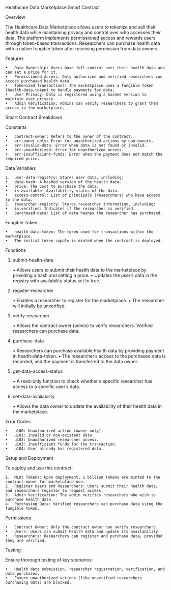 Healthcare Data Marketplace Smart Contract

Overview

The Healthcare Data Marketplace allows users to tokenize and sell their health data while maintaining privacy and control over who accesses their data. The platform implements permissioned access and rewards users through token-based transactions. Researchers can purchase health data with a native fungible token after receiving permission from data owners.

Features

	•	Data Ownership: Users have full control over their health data and can set a price for it.
	•	Permissioned Access: Only authorized and verified researchers can access purchased health data.
	•	Tokenized Transactions: The marketplace uses a fungible token (health-data-token) to handle payments for data.
	•	User Privacy: Data is registered using a hashed version to maintain user privacy.
	•	Admin Verification: Admins can verify researchers to grant them access to the marketplace.

Smart Contract Breakdown

Constants

	•	contract-owner: Refers to the owner of the contract.
	•	err-owner-only: Error for unauthorized actions by non-owners.
	•	err-invalid-data: Error when data is not found or invalid.
	•	err-unauthorized: Error for unauthorized access.
	•	err-insufficient-funds: Error when the payment does not match the required price.

Data Variables

	1.	user-data-registry: Stores user data, including:
	•	data-hash: A hashed version of the health data.
	•	price: The cost to purchase the data.
	•	is-available: Availability status of the data.
	•	access-control: List of principals (researchers) who have access to the data.
	2.	researcher-registry: Stores researcher information, including:
	•	is-verified: Indicates if the researcher is verified.
	•	purchased-data: List of data hashes the researcher has purchased.

Fungible Token

	•	health-data-token: The token used for transactions within the marketplace.
	•	The initial token supply is minted when the contract is deployed.

Functions

1. submit-health-data

	•	Allows users to submit their health data to the marketplace by providing a hash and setting a price.
	•	Updates the user’s data in the registry with availability status set to true.

2. register-researcher

	•	Enables a researcher to register for the marketplace.
	•	The researcher will initially be unverified.

3. verify-researcher

	•	Allows the contract owner (admin) to verify researchers. Verified researchers can purchase data.

4. purchase-data

	•	Researchers can purchase available health data by providing payment in health-data-token.
	•	The researcher’s access to the purchased data is recorded, and the payment is transferred to the data owner.

5. get-data-access-status

	•	A read-only function to check whether a specific researcher has access to a specific user’s data.

6. set-data-availability

	•	Allows the data owner to update the availability of their health data in the marketplace.

Error Codes

	•	u100: Unauthorized action (owner-only).
	•	u101: Invalid or non-existent data.
	•	u102: Unauthorized researcher access.
	•	u103: Insufficient funds for the transaction.
	•	u104: User already has registered data.

Setup and Deployment

To deploy and use this contract:

	1.	Mint Tokens: Upon deployment, 1 billion tokens are minted to the contract owner for marketplace use.
	2.	Register Users and Researchers: Users submit their health data, and researchers register to request access.
	3.	Admin Verification: The admin verifies researchers who wish to purchase health data.
	4.	Purchasing Data: Verified researchers can purchase data using the fungible token.

Permissions

	•	Contract Owner: Only the contract owner can verify researchers.
	•	Users: Users can submit health data and update its availability.
	•	Researchers: Researchers can register and purchase data, provided they are verified.

Testing

Ensure thorough testing of key scenarios:

	•	Health data submission, researcher registration, verification, and data purchases.
	•	Ensure unauthorized actions (like unverified researchers purchasing data) are blocked.